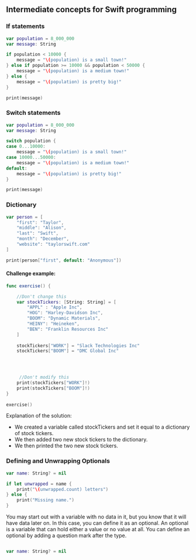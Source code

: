 ## Intermediate concepts for Swift programming

### If statements

```swift
var population = 8_000_000
var message: String

if population < 10000 {
    message = "\(population) is a small town!"
} else if population >= 10000 && population < 50000 {
    message = "\(population) is a medium town!"
} else {
    message = "\(population) is pretty big!"
}

print(message)
```


### Switch statements

```swift
var population = 8_000_000
var message: String

switch population {
case 0...10000:
    message = "\(population) is a small town!"
case 10000...50000:
    message = "\(population) is a medium town!"
default:
    message = "\(population) is pretty big!"
}

print(message)
```

### Dictionary

```swift
var person = [
    "first": "Taylor",
    "middle": "Alison",
    "last": "Swift",
    "month": "December",
    "website": "taylorswift.com"
]

print(person["first", default: "Anonymous"])
```

#### Challenge example:

```swift
func exercise() {

    //Don't change this
    var stockTickers: [String: String] = [
        "APPL" : "Apple Inc", 
    	"HOG": "Harley-Davidson Inc", 
    	"BOOM": "Dynamic Materials", 
    	"HEINY": "Heineken", 
    	"BEN": "Franklin Resources Inc"
    ]
    
    stockTickers["WORK"] = "Slack Technologies Inc"
    stockTickers["BOOM"] = "DMC Global Inc"



  
     //Don't modify this
    print(stockTickers["WORK"]!)
    print(stockTickers["BOOM"]!)
}
 
exercise()
```


Explanation of the solution:

* We created a variable called stockTickers and set it equal to a dictionary of stock tickers.
* We then added two new stock tickers to the dictionary.
* We then printed the two new stock tickers.


### Defining and Unwrapping Optionals

```swift
var name: String? = nil

if let unwrapped = name {
    print("\(unwrapped.count) letters")
} else {
    print("Missing name.")
}
```
You may start out with a variable with no data in it, but you know that it will have data later on. In this case, you can define it as an optional. An optional is a variable that can hold either a value or no value at all. You can define an optional by adding a question mark after the type.

```swift

var name: String? = nil

```



